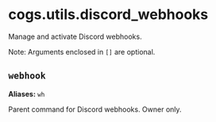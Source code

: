 # cogs.utils.discord_webhooks

Manage and activate Discord webhooks.

Note: Arguments enclosed in `[]` are optional.

## `webhook`

**Aliases:** `wh`

Parent command for Discord webhooks. Owner only.